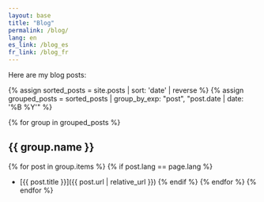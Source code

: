 ```yaml
---
layout: base
title: "Blog"
permalink: /blog/
lang: en
es_link: /blog_es
fr_link: /blog_fr
---
```


Here are my blog posts:

{% assign sorted_posts = site.posts | sort: 'date' | reverse %}
{% assign grouped_posts = sorted_posts | group_by_exp: "post", "post.date | date: '%B %Y'" %}

{% for group in grouped_posts %}
## {{ group.name }}
{% for post in group.items %}
  {% if post.lang == page.lang %}
- [{{ post.title }}]({{ post.url | relative_url }})
  {% endif %}
{% endfor %}
{% endfor %}